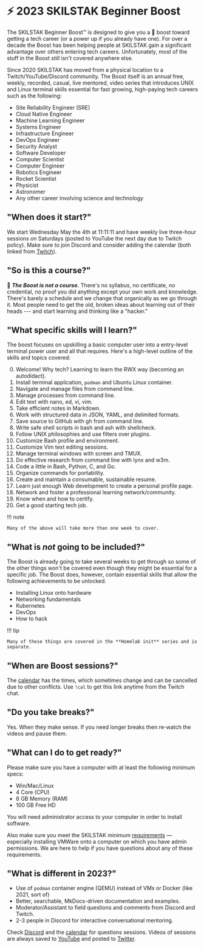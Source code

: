 # ⚡ 2023 SKILSTAK Beginner Boost

The SKILSTAK Beginner Boost™ is designed to give you a 🚀 boost toward getting a tech career (or a power up if you already have one). For over a decade the Boost has been helping people at SKILSTAK gain a significant advantage over others entering tech careers. Unfortunately, most of the stuff in the Boost *still* isn't covered anywhere else.

Since 2020 SKILSTAK has moved from a physical location to a Twitch/YouTube/Discord community. The Boost itself is an annual free, weekly, recorded, casual, live mentored, video series that introduces UNIX and Linux terminal skills essential for fast growing, high-paying tech careers such as the following:

* Site Reliability Engineer (SRE)
* Cloud Native Engineer
* Machine Learning Engineer
* Systems Engineer
* Infrastructure Engineer
* DevOps Engineer
* Security Analyst
* Software Developer
* Computer Scientist
* Computer Engineer
* Robotics Engineer
* Rocket Scientist
* Physicist
* Astronomer
* Any other career involving science and technology

## "When does it start?"

We start Wednesday May the 4th at 11:11:11 and have weekly live three-hour sessions on Saturdays (posted to YouTube the next day due to Twitch policy). Make sure to join Discord and consider adding the calendar (both linked from [Twitch](http://rwxrob.tv)).

## "So is this a course?"

🌟 ***The Boost is not a course.*** There's no syllabus, no certificate, no credential, no proof you did anything except your own work and knowledge. There's barely a schedule and we change that organically as we go through it. Most people need to get the old, broken ideas about learning out of their heads --- and start learning and thinking like a "hacker."

## "What specific skills will I learn?"

The boost focuses on upskilling a basic computer user into a entry-level terminal power user and all that requires. Here's a high-level outline of the skills and topics covered:

0.  Welcome! Why tech? Learning to learn the RWX way (becoming an autodidact).
1.  Install terminal application, `podman` and Ubuntu Linux container.
2.  Navigate and manage files from command line.
3.  Manage processes from command line.
4.  Edit text with nano, ed, vi, vim.
5.  Take efficient notes in Markdown.
6.  Work with structured data in JSON, YAML, and delimited formats.
7.  Save source to GitHub with gh from command line.
8.  Write safe shell scripts in bash and ash with shellcheck.
9.  Follow UNIX philosophies and use filters over plugins.
10. Customize Bash profile and environment.
11. Customize Vim text editing sessions.
12. Manage terminal windows with screen and TMUX.
13. Do effective research from command line with lynx and w3m.
14. Code a little in Bash, Python, C, and Go.
15. Organize commands for portability.
16. Create and maintain a consumable, sustainable resume.
17. Learn just enough Web development to create a personal profile page.
18. Network and foster a professional learning network/community.
19. Know when and how to certify.
20. Get a good starting tech job.

!!! note

    Many of the above will take more than one week to cover.

## "What is *not* going to be included?"

The Boost is already going to take several weeks to get through so some of the other things won't be covered even though they might be essential for a specific job. The Boost does, however, contain essential skills that allow the following achievements to be unlocked.

* Installing Linux onto hardware
* Networking fundamentals
* Kubernetes
* DevOps
* How to hack

!!! tip

    Many of these things are covered in the **Homelab init** series and is separate.

## "When are Boost sessions?"

The [calendar](https://bit.ly/rwxrobsched) has the times, which
sometimes change and can be cancelled due to other conflicts. Use `!cal`
to get this link anytime from the Twitch chat.

## "Do you take breaks?"

Yes. When they make sense. If you need longer breaks then re-watch the
videos and pause them.

## "What can I do to get ready?"

Please make sure you have a computer with at least the following minimum
specs:

* Win/Mac/Linux
* 4 Core (CPU)
* 8 GB Memory (RAM)
* 100 GB Free HD

You will need administrator access to your computer in order to install software.

Also make sure you meet the SKILSTAK minimum [requirements](requirements) — especially installing VMWare onto a computer on which you have admin permissions. We are here to help if you have questions about any of these requirements.

## "What is different in 2023?"

* Use of `podman` container engine (QEMU) instead of VMs or Docker (like 2021, sort of)
* Better, searchable, MkDocs-driven documentation and examples.
* Moderator/Assistant to field questions and comments from Discord and Twitch.
* 2-3 people in Discord for interactive conversational mentoring.

Check [Discord](https://discord.gg/9wydZXY) and the [calendar](https://bit.ly/rwxrobsched) for questions sessions. Videos of sessions are always saved to [YouTube](https://youtube.com/rwxrob) and
posted to [Twitter](https://twitter.com/rwxrob).
